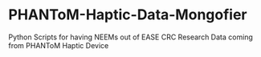 # PHANToM-Haptic-Data-Mongofier

Python Scripts for having NEEMs out of EASE CRC Research Data coming from PHANToM Haptic Device
